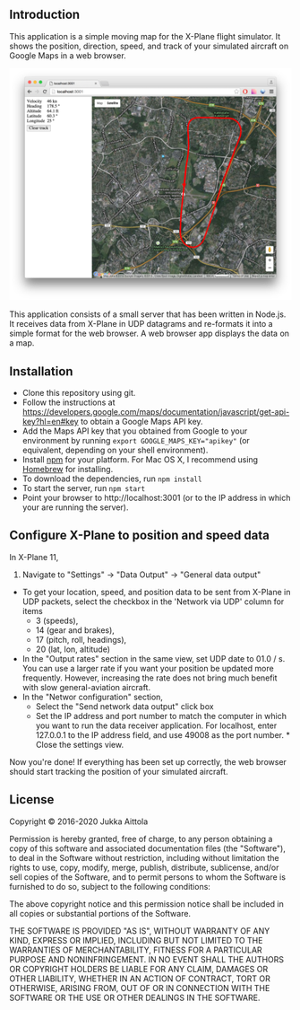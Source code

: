 ## Introduction

This application is a simple moving map for the X-Plane flight
simulator. It shows the position, direction, speed, and track of your
simulated aircraft on Google Maps in a web browser.

![Screen shot](https://github.com/jaittola/xplane-location-web/raw/master/screenshots/browser-screenshot-2016-01-24.png)

This application consists of a small server that has been written in
Node.js. It receives data from X-Plane in UDP datagrams and re-formats
it into a simple format for the web browser. A web browser app
displays the data on a map.

## Installation

* Clone this repository using git.
* Follow the instructions at
  <https://developers.google.com/maps/documentation/javascript/get-api-key?hl=en#key>
  to obtain a Google Maps API key.
* Add the Maps API key that you obtained from Google to your
  environment by running `export GOOGLE_MAPS_KEY="apikey"` (or
  equivalent, depending on your shell environment).
* Install [npm](https://www.npmjs.com/) for your platform. For Mac OS
  X, I recommend using [Homebrew](http://brew.sh/) for installing.
* To download the dependencies, run `npm install`
* To start the server, run `npm start`
* Point your browser to http://localhost:3001 (or to the IP address in
  which your are running the server).

## Configure X-Plane to position and speed data

In X-Plane 11,

1. Navigate to "Settings" -> "Data Output" -> "General data output"
  * To get your location, speed, and position data to be
    sent from X-Plane in UDP packets, select the checkbox in the
    'Network via UDP' column for items
      * 3 (speeds),
      * 14 (gear and brakes),
      * 17 (pitch, roll, headings),
      * 20 (lat, lon, altitude)
  * In the "Output rates" section in the same view,
    set UDP date to 01.0 / s. You can use a larger rate if you want your
    position be updated more frequently. However, increasing the rate does
    not bring much benefit with slow general-aviation aircraft.
  * In the "Networ configuration" section,
      * Select the "Send network data output" click box
      * Set the IP address and port number to match the computer in which
        you want to run the data receiver application. For localhost,
        enter 127.0.0.1 to the IP address field, and use 49008 as the
        port number.  * Close the settings view.

Now you're done! If everything has been set up correctly, the web
browser should start tracking the position of your simulated aircraft.

## License

Copyright © 2016-2020 Jukka Aittola

Permission is hereby granted, free of charge, to any person obtaining a copy of this software and associated documentation files (the "Software"), to deal in the Software without restriction, including without limitation the rights to use, copy, modify, merge, publish, distribute, sublicense, and/or sell copies of the Software, and to permit persons to whom the Software is furnished to do so, subject to the following conditions:

The above copyright notice and this permission notice shall be included in all copies or substantial portions of the Software.

THE SOFTWARE IS PROVIDED "AS IS", WITHOUT WARRANTY OF ANY KIND, EXPRESS OR IMPLIED, INCLUDING BUT NOT LIMITED TO THE WARRANTIES OF MERCHANTABILITY, FITNESS FOR A PARTICULAR PURPOSE AND NONINFRINGEMENT. IN NO EVENT SHALL THE AUTHORS OR COPYRIGHT HOLDERS BE LIABLE FOR ANY CLAIM, DAMAGES OR OTHER LIABILITY, WHETHER IN AN ACTION OF CONTRACT, TORT OR OTHERWISE, ARISING FROM, OUT OF OR IN CONNECTION WITH THE SOFTWARE OR THE USE OR OTHER DEALINGS IN THE SOFTWARE.
